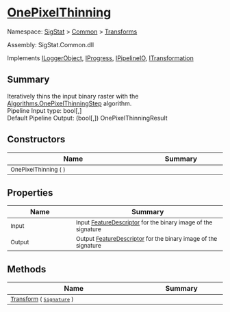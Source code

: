 # [OnePixelThinning](./OnePixelThinning.md)

Namespace: [SigStat]() > [Common](./../README.md) > [Transforms](./README.md)

Assembly: SigStat.Common.dll

Implements [ILoggerObject](./../ILoggerObject.md), [IProgress](./../Helpers/IProgress.md), [IPipelineIO](./../Pipeline/IPipelineIO.md), [ITransformation](./../ITransformation.md)

## Summary
Iteratively thins the input binary raster with the [Algorithms.OnePixelThinningStep](https://github.com/hargitomi97/sigstat/blob/master/docs/md/SigStat/Common/Algorithms/OnePixelThinningStep.md) algorithm.  <br>Pipeline Input type: bool[,]<br>Default Pipeline Output: (bool[,]) OnePixelThinningResult

## Constructors

| Name | Summary | 
| --- | --- | 
| <sub>OnePixelThinning (  )</sub><img width=200/>| <sub></sub><img width=200/>| <br>


## Properties

| Name | Summary | 
| --- | --- | 
| <sub>Input</sub><img width=200/>| <sub>Input [FeatureDescriptor](https://github.com/hargitomi97/sigstat/blob/master/docs/md/SigStat/Common/FeatureDescriptor.md) for the binary image of the signature</sub><img width=200/>| <br>
| <sub>Output</sub><img width=200/>| <sub>Output [FeatureDescriptor](https://github.com/hargitomi97/sigstat/blob/master/docs/md/SigStat/Common/FeatureDescriptor.md) for the binary image of the signature</sub><img width=200/>| <br>


## Methods

| Name | Summary | 
| --- | --- | 
| <sub>[Transform](./Methods/OnePixelThinning-100663682.md) ( [`Signature`](./../Signature.md) )</sub><img width=200/>| <sub></sub><img width=200/>| <br>



